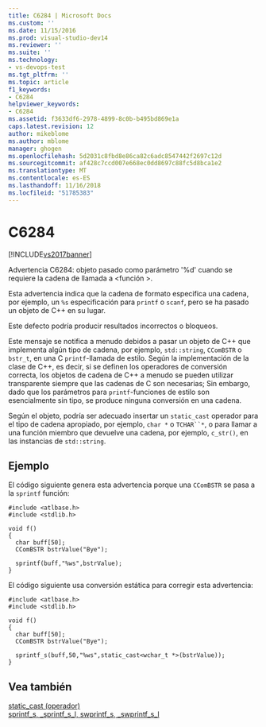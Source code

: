 ```yaml
---
title: C6284 | Microsoft Docs
ms.custom: ''
ms.date: 11/15/2016
ms.prod: visual-studio-dev14
ms.reviewer: ''
ms.suite: ''
ms.technology:
- vs-devops-test
ms.tgt_pltfrm: ''
ms.topic: article
f1_keywords:
- C6284
helpviewer_keywords:
- C6284
ms.assetid: f3633df6-2978-4899-8c0b-b495bd869e1a
caps.latest.revision: 12
author: mikeblome
ms.author: mblome
manager: ghogen
ms.openlocfilehash: 5d2031c8fbd8e86ca82c6adc8547442f2697c12d
ms.sourcegitcommit: af428c7ccd007e668ec0dd8697c88fc5d8bca1e2
ms.translationtype: MT
ms.contentlocale: es-ES
ms.lasthandoff: 11/16/2018
ms.locfileid: "51785383"
---
```

# <a name="c6284"></a>C6284
[!INCLUDE[vs2017banner](../includes/vs2017banner.md)]

Advertencia C6284: objeto pasado como parámetro '%d' cuando se requiere la cadena de llamada a \<función >.  
  
 Esta advertencia indica que la cadena de formato especifica una cadena, por ejemplo, un `%s` especificación para `printf` o `scanf`, pero se ha pasado un objeto de C++ en su lugar.  
  
 Este defecto podría producir resultados incorrectos o bloqueos.  
  
 Este mensaje se notifica a menudo debidos a pasar un objeto de C++ que implementa algún tipo de cadena, por ejemplo, `std::string`, `CComBSTR` o `bstr_t`, en una C `printf`-llamada de estilo. Según la implementación de la clase de C++, es decir, si se definen los operadores de conversión correcta, los objetos de cadena de C++ a menudo se pueden utilizar transparente siempre que las cadenas de C son necesarias; Sin embargo, dado que los parámetros para `printf`-funciones de estilo son esencialmente sin tipo, se produce ninguna conversión en una cadena.  
  
 Según el objeto, podría ser adecuado insertar un `static_cast` operador para el tipo de cadena apropiado, por ejemplo, `char *` o `TCHAR``*`, o para llamar a una función miembro que devuelve una cadena, por ejemplo, `c_str()`, en las instancias de `std::string`.  
  
## <a name="example"></a>Ejemplo  
 El código siguiente genera esta advertencia porque una `CComBSTR` se pasa a la `sprintf` función:  
  
```  
#include <atlbase.h>  
#include <stdlib.h>  
  
void f()  
{  
  char buff[50];  
  CComBSTR bstrValue("Bye");  
  
  sprintf(buff,"%ws",bstrValue);   
}  
```  
  
 El código siguiente usa conversión estática para corregir esta advertencia:  
  
```  
#include <atlbase.h>  
#include <stdlib.h>  
  
void f()  
{  
  char buff[50];  
  CComBSTR bstrValue("Bye");  
  
  sprintf_s(buff,50,"%ws",static_cast<wchar_t *>(bstrValue));  
}  
```  
  
## <a name="see-also"></a>Vea también  
 [static_cast (operador)](http://msdn.microsoft.com/library/1f7c0c1c-b288-476c-89d6-0e2ceda5c293)   
 [sprintf_s, _sprintf_s_l, swprintf_s, _swprintf_s_l](http://msdn.microsoft.com/library/424f0a29-22ef-40e8-b565-969f5f57782f)



